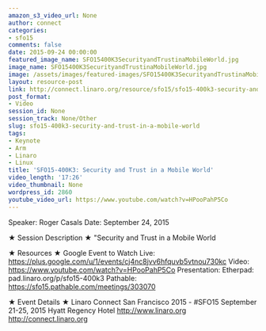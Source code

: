 ```yaml
---
amazon_s3_video_url: None
author: connect
categories:
- sfo15
comments: false
date: 2015-09-24 00:00:00
featured_image_name: SFO15400K3SecurityandTrustinaMobileWorld.jpg
image_name: SFO15400K3SecurityandTrustinaMobileWorld.jpg
image: /assets/images/featured-images/SFO15400K3SecurityandTrustinaMobileWorld.jpg
layout: resource-post
link: http://connect.linaro.org/resource/sfo15/sfo15-400k3-security-and-trust-in-a-mobile-world/
post_format:
- Video
session_id: None
session_track: None/Other
slug: sfo15-400k3-security-and-trust-in-a-mobile-world
tags:
- Keynote
- Arm
- Linaro
- Linux
title: 'SFO15-400K3: Security and Trust in a Mobile World'
video_length: '17:26'
video_thumbnail: None
wordpress_id: 2860
youtube_video_url: https://www.youtube.com/watch?v=HPooPahP5Co
---
```


Speaker: Roger Casals
Date: September 24, 2015

★ Session Description ★
"Security and Trust in a Mobile World

★ Resources ★
Google Event to Watch Live:  https://plus.google.com/u/1/events/cj4nc8jvv6hfquvb5vtnou730kc
Video: https://www.youtube.com/watch?v=HPooPahP5Co
Presentation:
Etherpad: pad.linaro.org/p/sfo15-400k3
Pathable: https://sfo15.pathable.com/meetings/303070

★ Event Details ★
Linaro Connect San Francisco 2015 - #SFO15
September 21-25, 2015
Hyatt Regency Hotel
http://www.linaro.org
http://connect.linaro.org